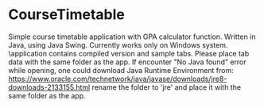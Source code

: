 # CourseTimetable
Simple course timetable application with GPA calculator function.
Written in Java, using Java Swing.
Currently works only on Windows system.
\application contains compiled version and sample tabs.
Please place tab data with the same folder as the app.
If encounter "No Java found" error while opening,
one could download Java Runtime Environment from:
https://www.oracle.com/technetwork/java/javase/downloads/jre8-downloads-2133155.html
rename the folder to 'jre' and place it with the same folder as the app.